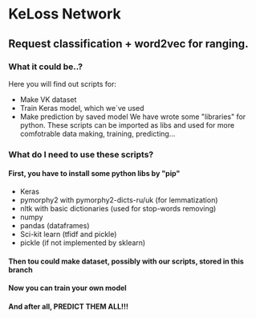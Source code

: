 # KeLoss Network
## Request classification + word2vec for ranging.
### What it could be..?
Here you will find out scripts for:
* Make VK dataset
* Train Keras model, which we`ve used
* Make prediction by saved model
We have wrote some "libraries" for python. These scripts can be imported as libs and used for more comfotrable data making, training, predicting...
### What do I need to use these scripts?
#### First, you have to install some python libs by "pip"
* Keras
* pymorphy2 with pymorphy2-dicts-ru/uk (for lemmatization)
* nltk with basic dictionaries (used for stop-words removing)
* numpy
* pandas (dataframes)
* Sci-kit learn (tfidf and pickle)
* pickle (if not implemented by sklearn)

#### Then tou could make dataset, possibly with our scripts, stored in this branch
#### Now you can train your own model
#### And after all, PREDICT THEM ALL!!!
